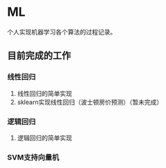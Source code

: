 # ML
个人实现机器学习各个算法的过程记录。


## 目前完成的工作
### 线性回归
1. 线性回归的简单实现
2. sklearn实现线性回归（波士顿房价预测）（暂未完成）

### 逻辑回归
1. 逻辑回归的简单实现

### SVM支持向量机

